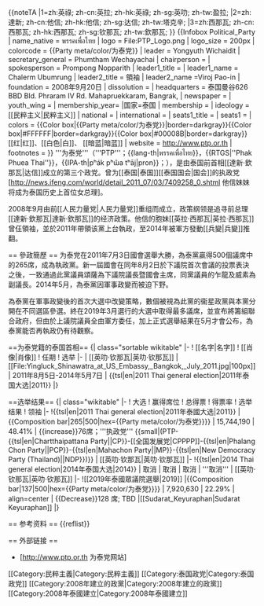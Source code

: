 {{noteTA
|1=zh:英祿; zh-cn:英拉; zh-hk:英祿; zh-sg:英叻; zh-tw:盈拉;
|2=zh:達新; zh-cn:他信; zh-hk:他信; zh-sg:达信; zh-tw:塔克辛;
|3=zh:西那瓦; zh-cn:西那瓦; zh-hk:西那瓦; zh-sg:钦那瓦; zh-tw:欽那瓦;
}}
{{Infobox Political_Party
| name_native    = พรรคเพื่อไทย
| logo           = File:PTP_Logo.png
| logo_size      = 200px
| colorcode      = {{Party meta/color/为泰党}}
| leader         = Yongyuth Wichaidit
| secretary_general = Phumtham Wechayachai
| chairperson    = 
| spokesperson   = Prompong Nopparith
| leader1_title  = 
| leader1_name   = Chalerm Ubumrung
| leader2_title  = 領袖
| leader2_name   =Viroj Pao-in
| foundation     = 2008年9月20日
| dissolution    = 
| headquarters   = 泰国曼谷626 BBD Bld. Phraram IV Rd. Mahapruekkaram, Bangrak, 
| newspaper      = 
| youth_wing     =
| membership_year=
|国家=泰国
| membership     =
| ideology       = [[民粹主义|民粹主义]]
| national       = 
| international  = 
| seats1_title   = 
| seats1         = 
| colors         = {{Color box|{{Party meta/color/为泰党}}|border=darkgray}}{{Color box|#FFFFFF|border=darkgray}}{{Color box|#00008B|border=darkgray}} [[红|红]]、[[白色|白]]、 [[暗蓝|暗蓝]]
| website        = http://www.ptp.or.th
| footnotes      =
}}
'''为泰党'''（'''PTP'''；{{lang-th|พรรคเพื่อไทย}}，{{RTGS|''Phak Phuea Thai''}}，{{IPA-th|pʰák pʰɯ̂a tʰāj|pron}}；），是由泰国前首相[[達新·欽那瓦|达信]]成立的第三个政党。曾为[[泰国|泰国]][[泰国国会|国会]]的执政党<ref>[http://news.ifeng.com/world/detail_2011_07/03/7409258_0.shtml 他信妹妹将成为泰国历史上首位女总理]</ref>。

2008年9月由前[[人民力量党|人民力量党]]重组而成立，政策纲领是追寻前总理[[達新·欽那瓦|達新·欽那瓦]]的经济政策。他信的胞妹[[英拉·西那瓦|英拉·西那瓦]]曾仼領袖，並於2011年帶領该黨上台執政，至2014年被軍方發動[[兵變|兵變]]推翻。

== 參政簡歷 ==
为泰党在2011年7月3日國會選舉大勝，為泰黨贏得500個議席中的265席，成為執政黨。新一屆國會在同年8月2日於下議院首次會議的投票表決之後，一致通過此黨議員頌薩為下議院議長暨國會主席，同黨議員的乍龍及威素為副議長。2014年5月，為泰黨因軍事政變而被迫下野。

為泰黨在軍事政變後的首次大選中改變策略，數個被視為此黨的衞星政黨與本黨分開在不同選區參選。終在2019年3月選行的大選中取得最多議席，並宣布將籌組聯合政府，但由於上議院議員全由軍方委任，加上正式選舉結果在5月才會公布，為泰黨能否再執政仍有待觀察。

==为泰党籍的泰国首相==
{| class="sortable wikitable"
|-
! [[名字|名字]]
! [[肖像|肖像]]
! 任期
! 选举
|-
| [[英叻·钦那瓦|英叻·钦那瓦]]
| [[File:Yingluck_Shinawatra_at_US_Embassy,_Bangkok,_July_2011.jpg|100px]]
| 2011年8月5日-2014年5月7日
| {{tsl|en|2011 Thai general election|2011年泰国大选|2011}}
|}

==选举结果==
{| class="wikitable"
|-
! 大选
! 赢得席位
! 总得票
! 得票率
! 选举结果
! 领袖
|-
!{{tsl|en|2011 Thai general election|2011年泰國大选|2011}}
| {{Composition bar|265|500|hex={{Party meta/color/为泰党}}}}
| 15,744,190
| 48.41%
| {{increase}}76席；'''执政党''' {{small|(PTP-{{tsl|en|Chartthaipattana Party||CP}}-[[全国发展党|CPPPP]]-{{tsl|en|Phalang Chon Party||PCP}}-{{tsl|en|Mahachon Party||MP}}-{{tsl|en|New Democracy Party (Thailand)||NDP}})}}
| [[英叻·钦那瓦|英叻·钦那瓦]]
|-
!{{tsl|en|2014 Thai general election|2014年泰国大选|2014}}
| 取消
| 取消
| 取消
| '''取消'''
| [[英叻·钦那瓦|英叻·钦那瓦]]
|-
![[2019年泰國眾議院選舉|2019]]
|{{Composition bar|137|500|hex={{Party meta/color/为泰党}}}}
| 7,920,630
| 22.29%
| align=center | {{Decrease}}128 席; TBD
|[[Sudarat_Keyuraphan|Sudarat Keyuraphan]]
|}

== 参考资料 ==
{{reflist}}

== 外部链接 ==
* [http://www.ptp.or.th 为泰党网站]

[[Category:民粹主義|Category:民粹主義]]
[[Category:泰国政党|Category:泰国政党]]
[[Category:2008年建立的政黨|Category:2008年建立的政黨]]
[[Category:2008年泰國建立|Category:2008年泰國建立]]